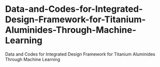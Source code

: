 # Data-and-Codes-for-Integrated-Design-Framework-for-Titanium-Aluminides-Through-Machine-Learning
Data and Codes for Integrated Design Framework for Titanium Aluminides Through Machine Learning
